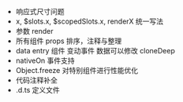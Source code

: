 - 响应式尺寸问题
- x, $slots.x, $scopedSlots.x, renderX 统一写法
- 参数 render
- 所有组件 props 排序，注释与整理
- data entry 组件 变动事件 数据可以修改 cloneDeep
- nativeOn 事件支持
- Object.freeze 对特别组件进行性能优化
- 代码注释补全
- .d.ts 定义文件
